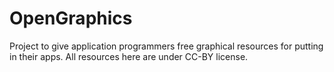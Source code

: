 OpenGraphics
============

Project to give application programmers free graphical resources for putting in their apps. All resources here are under CC-BY license.
